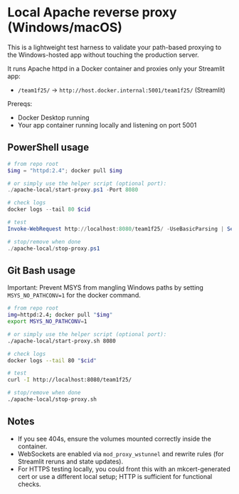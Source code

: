 # Local Apache reverse proxy (Windows/macOS)

This is a lightweight test harness to validate your path-based proxying to the Windows-hosted app without touching the production server.

It runs Apache httpd in a Docker container and proxies only your Streamlit app:
- `/team1f25/` → `http://host.docker.internal:5001/team1f25/` (Streamlit)

Prereqs:
- Docker Desktop running
- Your app container running locally and listening on port 5001

## PowerShell usage

```powershell
# from repo root
$img = "httpd:2.4"; docker pull $img

# or simply use the helper script (optional port):
./apache-local/start-proxy.ps1 -Port 8080

# check logs
docker logs --tail 80 $cid

# test
Invoke-WebRequest http://localhost:8080/team1f25/ -UseBasicParsing | Select-Object StatusCode

# stop/remove when done
./apache-local/stop-proxy.ps1
```

## Git Bash usage

Important: Prevent MSYS from mangling Windows paths by setting `MSYS_NO_PATHCONV=1` for the docker command.

```bash
# from repo root
img=httpd:2.4; docker pull "$img"
export MSYS_NO_PATHCONV=1

# or simply use the helper script (optional port):
./apache-local/start-proxy.sh 8080

# check logs
docker logs --tail 80 "$cid"

# test
curl -I http://localhost:8080/team1f25/

# stop/remove when done
./apache-local/stop-proxy.sh
```

## Notes
- If you see 404s, ensure the volumes mounted correctly inside the container.
- WebSockets are enabled via `mod_proxy_wstunnel` and rewrite rules (for Streamlit reruns and state updates).
- For HTTPS testing locally, you could front this with an mkcert-generated cert or use a different local setup; HTTP is sufficient for functional checks.
